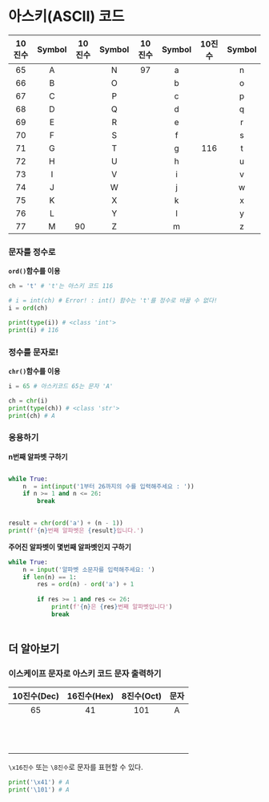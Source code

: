 # 아스키(ASCII) 코드

| 10진수 | Symbol | 10진수 | Symbol | 10진수 | Symbol | 10진수 | Symbol |
| :----: | :----: | ------ | :----: | :----: | :----: | :----: | :----: |
|   65   |   A    |        |   N    |   97   |   a    |        |   n    |
|   66   |   B    |        |   O    |        |   b    |        |   o    |
|   67   |   C    |        |   P    |        |   c    |        |   p    |
|   68   |   D    |        |   Q    |        |   d    |        |   q    |
|   69   |   E    |        |   R    |        |   e    |        |   r    |
|   70   |   F    |        |   S    |        |   f    |        |   s    |
|   71   |   G    |        |   T    |        |   g    |  116   |   t    |
|   72   |   H    |        |   U    |        |   h    |        |   u    |
|   73   |   I    |        |   V    |        |   i    |        |   v    |
|   74   |   J    |        |   W    |        |   j    |        |   w    |
|   75   |   K    |        |   X    |        |   k    |        |   x    |
|   76   |   L    |        |   Y    |        |   l    |        |   y    |
|   77   |   M    | 90     |   Z    |        |   m    |        |   z    |



### 문자를  정수로

**`ord()`함수를 이용**

```python
ch = 't' # 't'는 아스키 코드 116

# i = int(ch) # Error! : int() 함수는 't'를 정수로 바꿀 수 없다!
i = ord(ch) 

print(type(i)) # <class 'int'>
print(i) # 116
```



### 정수를 문자로!

**`chr()`함수를 이용**

```python
i = 65 # 아스키코드 65는 문자 'A'

ch = chr(i) 
print(type(ch)) # <class 'str'>
print(ch) # A
```



### 응용하기

**n번째 알파벳 구하기**

```python

while True:
    n  = int(input('1부터 26까지의 수를 입력해주세요 : '))
    if n >= 1 and n <= 26:
        break
    

result = chr(ord('a') + (n - 1))
print(f'{n}번째 알파벳은 {result}입니다.')
```



**주어진 알파벳이 몇번째 알파벳인지 구하기**

```python
while True:
    n = input('알파벳 소문자를 입력해주세요: ')
    if len(n) == 1:
        res = ord(n) - ord('a') + 1
        
        if res >= 1 and res <= 26:
            print(f'{n}은 {res}번째 알파벳입니다')
            break
          

```



## 더 알아보기



### 이스케이프 문자로 아스키 코드 문자 출력하기

| 10진수(Dec) | 16진수(Hex) | 8진수(Oct) | 문자 |
| :---------: | :---------: | :--------: | :--: |
|     65      |     41      |    101     |  A   |
|             |             |            |      |
|             |             |            |      |
|             |             |            |      |
|             |             |            |      |
|             |             |            |      |
|             |             |            |      |
|             |             |            |      |
|             |             |            |      |
|             |             |            |      |
|             |             |            |      |
|             |             |            |      |
|             |             |            |      |

`\x16진수`  또는 `\8진수`로 문자를 표현할 수 있다.

```python
print('\x41') # A
print('\101') # A
```

